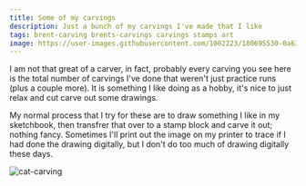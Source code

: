```yaml
---
title: Some of my carvings
description: Just a bunch of my carvings I've made that I like
tags: brent-carving brents-carvings carvings stamps art
image: https://user-images.githubusercontent.com/1002223/180695530-0a638226-0db3-46c6-9357-4f7cc46404ce.jpeg
---
```


I am not that great of a carver, in fact, probably every carving you see here is the total number of carvings I've done that weren't just practice runs (plus a couple more). It is something I like doing as a hobby, it's nice to just relax and cut carve out some drawings.

My normal process that I try for these are to draw something I like in my sketchbook, then transfrer that over to a stamp block and carve it out; nothing fancy. Sometimes I'll print out the image on my printer to trace if I had done the drawing digitally, but I don't do too much of drawing digitally these days.

![cat-carving](https://user-images.githubusercontent.com/1002223/180695530-0a638226-0db3-46c6-9357-4f7cc46404ce.jpeg)
